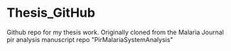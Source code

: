 # Thesis_GitHub
Github repo for my thesis work. Originally cloned from the Malaria Journal pir analysis manuscript repo "PirMalariaSystemAnalysis"
